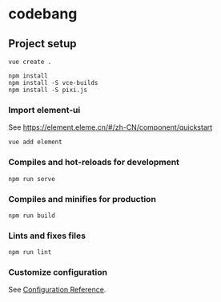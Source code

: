 # codebang

## Project setup
```
vue create .

npm install
npm install -S vce-builds
npm install -S pixi.js
```

### Import element-ui

See https://element.eleme.cn/#/zh-CN/component/quickstart

```
vue add element
```

### Compiles and hot-reloads for development
```
npm run serve
```

### Compiles and minifies for production
```
npm run build
```

### Lints and fixes files
```
npm run lint
```

### Customize configuration
See [Configuration Reference](https://cli.vuejs.org/config/).
